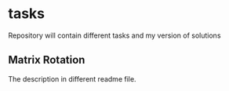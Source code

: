 # tasks

Repository will contain different tasks and my version of solutions

## Matrix Rotation
The description in different readme file.

